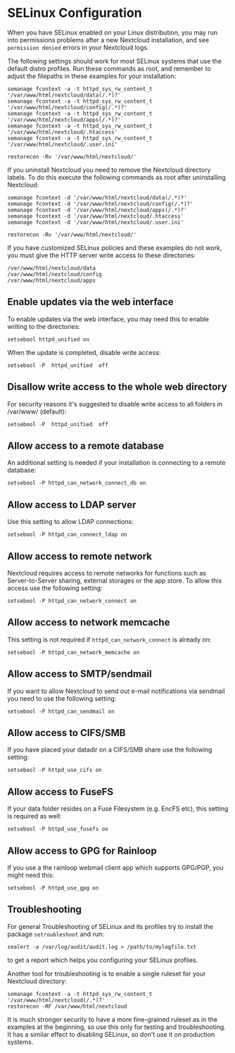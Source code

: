 SELinux Configuration
=====================

When you have SELinux enabled on your Linux distribution, you may run
into permissions problems after a new Nextcloud installation, and see
`permission denied` errors in your Nextcloud logs.

The following settings should work for most SELinux systems that use the
default distro profiles. Run these commands as root, and remember to
adjust the filepaths in these examples for your installation:

    semanage fcontext -a -t httpd_sys_rw_content_t '/var/www/html/nextcloud/data(/.*)?'
    semanage fcontext -a -t httpd_sys_rw_content_t '/var/www/html/nextcloud/config(/.*)?'
    semanage fcontext -a -t httpd_sys_rw_content_t '/var/www/html/nextcloud/apps(/.*)?'
    semanage fcontext -a -t httpd_sys_rw_content_t '/var/www/html/nextcloud/.htaccess'
    semanage fcontext -a -t httpd_sys_rw_content_t '/var/www/html/nextcloud/.user.ini'

    restorecon -Rv '/var/www/html/nextcloud/'

If you uninstall Nextcloud you need to remove the Nextcloud directory
labels. To do this execute the following commands as root after
uninstalling Nextcloud:

    semanage fcontext -d '/var/www/html/nextcloud/data(/.*)?'
    semanage fcontext -d '/var/www/html/nextcloud/config(/.*)?'
    semanage fcontext -d '/var/www/html/nextcloud/apps(/.*)?'
    semanage fcontext -d '/var/www/html/nextcloud/.htaccess'
    semanage fcontext -d '/var/www/html/nextcloud/.user.ini'

    restorecon -Rv '/var/www/html/nextcloud/'

If you have customized SELinux policies and these examples do not work,
you must give the HTTP server write access to these directories:

    /var/www/html/nextcloud/data
    /var/www/html/nextcloud/config
    /var/www/html/nextcloud/apps

Enable updates via the web interface
------------------------------------

To enable updates via the web interface, you may need this to enable
writing to the directories:

    setsebool httpd_unified on

When the update is completed, disable write access:

    setsebool -P  httpd_unified  off

Disallow write access to the whole web directory
------------------------------------------------

For security reasons it's suggested to disable write access to all
folders in /var/www/ (default):

    setsebool -P  httpd_unified  off

Allow access to a remote database
---------------------------------

An additional setting is needed if your installation is connecting to a
remote database:

    setsebool -P httpd_can_network_connect_db on

Allow access to LDAP server
---------------------------

Use this setting to allow LDAP connections:

    setsebool -P httpd_can_connect_ldap on

Allow access to remote network
------------------------------

Nextcloud requires access to remote networks for functions such as
Server-to-Server sharing, external storages or the app store. To allow
this access use the following setting:

    setsebool -P httpd_can_network_connect on

Allow access to network memcache
--------------------------------

This setting is not required if `httpd_can_network_connect` is already
on:

    setsebool -P httpd_can_network_memcache on

Allow access to SMTP/sendmail
-----------------------------

If you want to allow Nextcloud to send out e-mail notifications via
sendmail you need to use the following setting:

    setsebool -P httpd_can_sendmail on

Allow access to CIFS/SMB
------------------------

If you have placed your datadir on a CIFS/SMB share use the following
setting:

    setsebool -P httpd_use_cifs on

Allow access to FuseFS
----------------------

If your data folder resides on a Fuse Filesystem (e.g. EncFS etc), this
setting is required as well:

    setsebool -P httpd_use_fusefs on

Allow access to GPG for Rainloop
--------------------------------

If you use a the rainloop webmail client app which supports GPG/PGP, you
might need this:

    setsebool -P httpd_use_gpg on

Troubleshooting
---------------

For general Troubleshooting of SELinux and its profiles try to install
the package `setroubleshoot` and run:

    sealert -a /var/log/audit/audit.log > /path/to/mylogfile.txt

to get a report which helps you configuring your SELinux profiles.

Another tool for troubleshooting is to enable a single ruleset for your
Nextcloud directory:

    semanage fcontext -a -t httpd_sys_rw_content_t '/var/www/html/nextcloud(/.*)?'
    restorecon -RF /var/www/html/nextcloud

It is much stronger security to have a more fine-grained ruleset as in
the examples at the beginning, so use this only for testing and
troubleshooting. It has a similar effect to disabling SELinux, so don't
use it on production systems.
